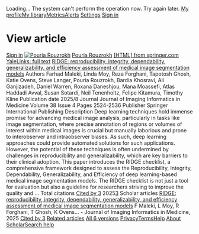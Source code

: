 Loading...
The system can't perform the operation now. Try again later.
[](javascript:void\(0\))
[](javascript:void\(0\))[](https://scholar.google.com/schhp?hl=en)
[My profile](https://scholar.google.com/citations?hl=en)[My library](https://scholar.google.com/scholar?scilib=1&hl=en)[Metrics](https://scholar.google.com/citations?view_op=metrics_intro&hl=en)[Alerts](https://scholar.google.com/scholar_alerts?view_op=list_alerts&hl=en)
[Settings](https://scholar.google.com/scholar_settings?hl=en)
[Sign in](https://accounts.google.com/Login?hl=en&continue=https://scholar.google.com/schhp%3Fhl%3Den)
[](https://scholar.google.com/citations?view_op=list_works&hl=en&hl=en&user=Ksv9I0sAAAAJ&sortby=pubdate)
# View article
[Sign in](https://accounts.google.com/Login?hl=en&continue=https://scholar.google.com/schhp%3Fhl%3Den)
[](javascript:void\(0\))
[![Pouria Rouzrokh](https://scholar.googleusercontent.com/citations?view_op=small_photo&user=Ksv9I0sAAAAJ&citpid=6)](https://scholar.google.com/citations?user=Ksv9I0sAAAAJ&hl=en)
[Pouria Rouzrokh](https://scholar.google.com/citations?user=Ksv9I0sAAAAJ&hl=en)
[[HTML] from springer.com](https://link.springer.com/article/10.1007/s10278-024-01282-9)
[YaleLinks: full text](http://wa4py6yj8t.scholar.serialssolutions.com/?sid=google&auinit=F&aulast=Maleki&atitle=RIDGE:+reproducibility,+integrity,+dependability,+generalizability,+and+efficiency+assessment+of+medical+image+segmentation+models&id=doi:10.1007/s10278-024-01282-9&title=Journal+of+imaging+informatics+in+medicine&volume=38&issue=4&date=2025&spage=2524&issn=2948-2933)
[RIDGE: reproducibility, integrity, dependability, generalizability, and efficiency assessment of medical image segmentation models](https://link.springer.com/article/10.1007/s10278-024-01282-9)
Authors
Farhad Maleki, Linda Moy, Reza Forghani, Tapotosh Ghosh, Katie Ovens, Steve Langer, Pouria Rouzrokh, Bardia Khosravi, Ali Ganjizadeh, Daniel Warren, Roxana Daneshjou, Mana Moassefi, Atlas Haddadi Avval, Susan Sotardi, Neil Tenenholtz, Felipe Kitamura, Timothy Kline
Publication date
2025/8
Journal
Journal of Imaging Informatics in Medicine
Volume
38
Issue
4
Pages
2524-2536
Publisher
Springer International Publishing
Description
Deep learning techniques hold immense promise for advancing medical image analysis, particularly in tasks like image segmentation, where precise annotation of regions or volumes of interest within medical images is crucial but manually laborious and prone to interobserver and intraobserver biases. As such, deep learning approaches could provide automated solutions for such applications. However, the potential of these techniques is often undermined by challenges in reproducibility and generalizability, which are key barriers to their clinical adoption. This paper introduces the RIDGE checklist, a comprehensive framework designed to assess the Reproducibility, Integrity, Dependability, Generalizability, and Efficiency of deep learning-based medical image segmentation models. The RIDGE checklist is not just a tool for evaluation but also a guideline for researchers striving to improve the quality and …
Total citations
[Cited by 3](https://scholar.google.com/scholar?oi=bibs&hl=en&cites=10558135022473481185&as_sdt=5)
2025[3](https://scholar.google.com/scholar?oi=bibs&hl=en&cites=10558135022473481185&as_sdt=5&as_ylo=2025&as_yhi=2025)
Scholar articles
[RIDGE: reproducibility, integrity, dependability, generalizability, and efficiency assessment of medical image segmentation models](https://scholar.google.com/scholar?oi=bibs&cluster=10558135022473481185&btnI=1&hl=en)
F Maleki, L Moy, R Forghani, T Ghosh, K Ovens… - Journal of Imaging Informatics in Medicine, 2025
[Cited by 3](https://scholar.google.com/scholar?oi=bibs&hl=en&cites=10558135022473481185&as_sdt=5) [Related articles](https://scholar.google.com/scholar?oi=bibs&hl=en&q=related:4YskEd0HhpIJ:scholar.google.com/) [All 6 versions](https://scholar.google.com/scholar?oi=bibs&hl=en&cluster=10558135022473481185)
[Privacy](https://www.google.com/intl/en/policies/privacy/)[Terms](https://www.google.com/intl/en/policies/terms/)[Help](javascript:void\(0\))
[About Scholar](https://scholar.google.com/intl/en/scholar/about.html)[Search help](https://support.google.com/websearch?p=scholar_dsa&hl=en)

